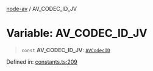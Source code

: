 [node-av](../globals.md) / AV\_CODEC\_ID\_JV

# Variable: AV\_CODEC\_ID\_JV

> `const` **AV\_CODEC\_ID\_JV**: [`AVCodecID`](../type-aliases/AVCodecID.md)

Defined in: [constants.ts:209](https://github.com/seydx/av/blob/f8631fc881b394300b1479f511d55cf1c370a87f/src/constants/constants.ts#L209)

